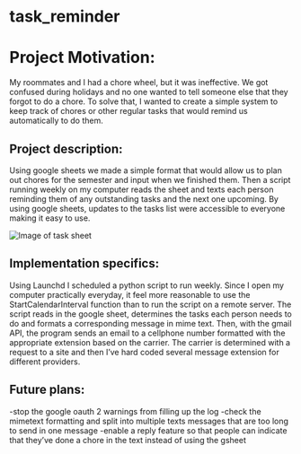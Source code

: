# task_reminder

# Project Motivation:
My roommates and I had a chore wheel, but it was ineffective. We got confused during holidays and no one wanted to tell someone else that they forgot to do a chore. To solve that, I wanted to create a simple system to keep track of chores or other regular tasks that would remind us automatically to do them.

## Project description:
Using google sheets we made a simple format that would allow us to plan out chores for the semester and input when we finished them. Then a script running weekly on my computer reads the sheet and texts each person reminding them of any outstanding tasks and the next one upcoming. By using google sheets, updates to the tasks list were accessible to everyone making it easy to use.

![Image of task sheet](hhttps://github.com/benpgross/task_reminder/blob/master/example_chore_sheet.png)

## Implementation specifics:
Using Launchd I scheduled a python script to run weekly. Since I open my computer practically everyday, it feel more reasonable to use the StartCalendarInterval function than to run the script on a remote server. The script reads in the google sheet, determines the tasks each person needs to do and formats a corresponding message in mime text. Then, with the gmail API, the program sends an email to a cellphone number formatted with the appropriate extension based on the carrier. The carrier is determined with a request to a site and then I’ve hard coded several message extension for different providers. 

## Future plans:
-stop the google oauth 2 warnings from filling up the log
-check the mimetext formatting and split into multiple texts messages that are too long to send in one message
-enable a reply feature so that people can indicate that they’ve done a chore in the text instead of using the gsheet
